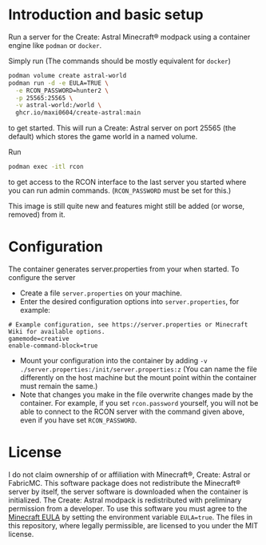 # Introduction and basic setup
Run a server for the Create: Astral Minecraft® modpack using a container engine like `podman` or `docker`.

Simply run (The commands should be mostly equivalent for `docker`)
```bash
podman volume create astral-world
podman run -d -e EULA=TRUE \
  -e RCON_PASSWORD=hunter2 \
  -p 25565:25565 \
  -v astral-world:/world \
  ghcr.io/maxi0604/create-astral:main
```
to get started. This will run a Create: Astral server on port 25565 (the default) which stores the game world in a named volume.

Run 
```bash
podman exec -itl rcon
```
to get access to the RCON interface to the last server you started where you can run admin commands. (`RCON_PASSWORD` must be set for this.)

This image is still quite new and features might still be added (or worse, removed) from it.

# Configuration
The container generates server.properties from your when started. To configure the server
- Create a file `server.properties` on your machine.
- Enter the desired configuration options into `server.properties`, for example:
```
# Example configuration, see https://server.properties or Minecraft Wiki for available options.
gamemode=creative
enable-command-block=true
```
- Mount your configuration into the container by adding `-v ./server.properties:/init/server.properties:z`
(You can name the file differently on the host machine but the mount point within the container must remain the same.)
- Note that changes you make in the file overwrite changes made by the container. For example, if you set `rcon.password` yourself,
you will not be able to connect to the RCON server with the command given above, even if you have set `RCON_PASSWORD`.

# License
I do not claim ownership of or affiliation with Minecraft®, Create: Astral or FabricMC.
This software package does not redistribute the Minecraft® server by itself, the server software is downloaded
when the container is initialized. The Create: Astral modpack is redistributed with preliminary permission from a developer.
To use this software you must agree to the [Minecraft EULA](https://www.minecraft.net/en-us/eula) by setting the environment variable `EULA=true`.
The files in this repository, where legally permissible, are licensed to you under the MIT license.
